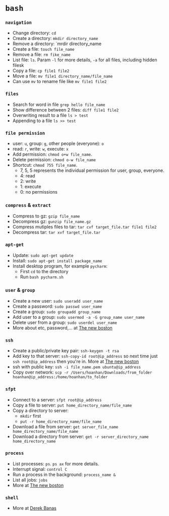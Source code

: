 # `bash`

### `navigation`
- Change directory: `cd`
- Create a directory: `mkdir directory_name`
- Remove a directory: `mrdir directory_name
- Create a file: `touch file_name`
- Remove a file: `rm fike_name`
- List file: `ls`. Param `-l` for more details, `-a` for all files, including hidden filesk
- Copy a file: `cp file1 file2`
- Move a file: `mv file1 directory_name/file_name`
- Can use `mv` to rename file like `mv file1 file2`

### `files`
- Search for word in file `grep hello file_name`
- Show difference between 2 files: `diff file1 file2`
- Overwriting result to a file `ls > test`
- Appending to a file `ls >> test`

### `file permission`
- user: `u`, group: `g`, other people (everyone): `o`
- read: `r`, write: `w`, execute: `x`
- Add permission: `chmod o+w file_name`. 
- Delete permission: `chmod o-w file_name`
- Shortcut: `chmod 755 file_name`. 
  - 7, 5, 5 represents the individual permission for user, group, everyone.
  - 4: read
  - 2: write
  - 1: execute
  - 0: no permissions

### `compress` & `extract`
- Compress to gz: `gzip file_name`
- Decompress gz: `gunzip file_name.gz`
- Compress mutiples files to tar: `tar cvf target_file.tar file1 file2`
- Decompress tar: `tar xvf target_file.tar`

### `apt-get`
- Update: `sudo apt-get update`
- Install: `sudo apt-get install package_name`
- Install desktop program, for example `pycharm`:
  - First `cd` to the directory
  - Run `bash pycharm.sh`

### `user` & `group`
- Create a new user: `sudo useradd user_name`
- Create a password: `sudo passwd user_name`
- Create a group: `sudo groupadd group_name` 
- Add user to a group: `sudo usermod -a -G group_name user_name`
- Delete user from a group: `sudo userdel user_name`
- More about etc, password,... at [The new boston](https://youtu.be/7cRaGaIZQlo)

### `ssh`
- Create a public/private key pair: `ssh-keygen -t rsa`
- Add key to that server: `ssh-copy-id root@ip_address` so next time just `ssh root@ip_address` then you're in. More at [The new boston](https://youtu.be/xWLgdSgsBFo)
- ssh with public key: `ssh -i file_name.pem ubuntu@ip_address`
- Copy over network: `scp -r /Users/hoanhan/Downloads/from_folder hoanhan@ip_address:/home/hoanhan/to_folder`

### `sfpt`
- Connect to a server: `sfpt root@ip_address`
- Copy a file to server: `put home_directory_name/file_name`
- Copy a directory to server:
  - `mkdir` first
  - `put -r home_directory_name/file_name`
- Download a file from server: `get server_file_name home_directory_name/file_name`
- Download a directory from server: `get -r server_directory_name home_directory_name`

### `process`
- List processes: `ps`. `ps ax` for more details.
- Interrupt signal: `control C`
- Run a process in the background: `process_name &`
- List all jobs: `jobs`
- More at [The new boston](https://youtu.be/MWldNGdX9zE)

### `shell`
- More at [Derek Banas](https://youtu.be/hwrnmQumtPw)
